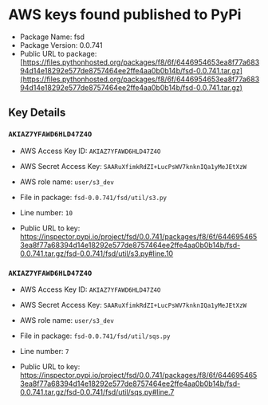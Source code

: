 # AWS keys found published to PyPi

* Package Name: fsd
* Package Version: 0.0.741
* Public URL to package: [https://files.pythonhosted.org/packages/f8/6f/6446954653ea8f77a68394d14e18292e577de8757464ee2ffe4aa0b0b14b/fsd-0.0.741.tar.gz](https://files.pythonhosted.org/packages/f8/6f/6446954653ea8f77a68394d14e18292e577de8757464ee2ffe4aa0b0b14b/fsd-0.0.741.tar.gz)

## Key Details

### `AKIAZ7YFAWD6HLD47Z4O`

* AWS Access Key ID: `AKIAZ7YFAWD6HLD47Z4O`
* AWS Secret Access Key: `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` 
* AWS role name: `user/s3_dev`
* File in package: `fsd-0.0.741/fsd/util/s3.py`
* Line number: `10`

* Public URL to key: https://inspector.pypi.io/project/fsd/0.0.741/packages/f8/6f/6446954653ea8f77a68394d14e18292e577de8757464ee2ffe4aa0b0b14b/fsd-0.0.741.tar.gz/fsd-0.0.741/fsd/util/s3.py#line.10



### `AKIAZ7YFAWD6HLD47Z4O`

* AWS Access Key ID: `AKIAZ7YFAWD6HLD47Z4O`
* AWS Secret Access Key: `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` 
* AWS role name: `user/s3_dev`
* File in package: `fsd-0.0.741/fsd/util/sqs.py`
* Line number: `7`

* Public URL to key: https://inspector.pypi.io/project/fsd/0.0.741/packages/f8/6f/6446954653ea8f77a68394d14e18292e577de8757464ee2ffe4aa0b0b14b/fsd-0.0.741.tar.gz/fsd-0.0.741/fsd/util/sqs.py#line.7


